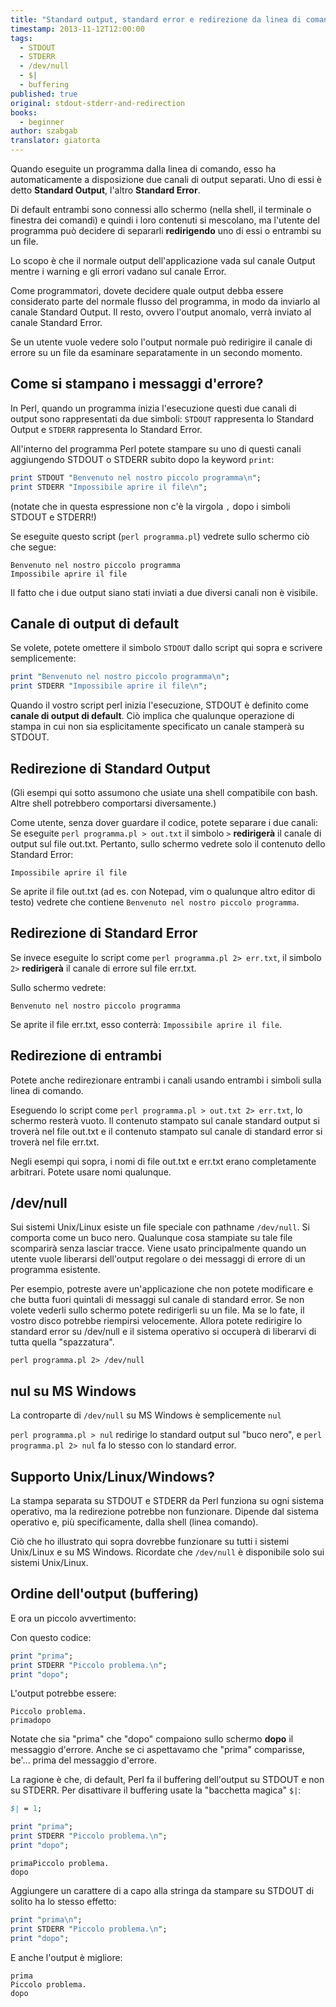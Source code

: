 ```yaml
---
title: "Standard output, standard error e redirezione da linea di comando"
timestamp: 2013-11-12T12:00:00
tags:
  - STDOUT
  - STDERR
  - /dev/null
  - $|
  - buffering
published: true
original: stdout-stderr-and-redirection
books:
  - beginner
author: szabgab
translator: giatorta
---
```



Quando eseguite un programma dalla linea di comando, esso ha automaticamente a disposizione due canali di output separati.
Uno di essi è detto <b>Standard Output</b>, l'altro <b>Standard Error</b>.

Di default entrambi sono connessi allo schermo (nella shell, il terminale o finestra dei comandi)
e quindi i loro contenuti si mescolano, ma l'utente del programma può decidere di separarli
<b>redirigendo</b> uno di essi o entrambi su un file.


Lo scopo è che il normale output dell'applicazione vada sul canale Output
mentre i warning e gli errori vadano sul canale Error.

Come programmatori, dovete decidere quale output debba essere considerato parte del normale
flusso del programma, in modo da inviarlo al canale Standard Output. Il resto, ovvero
l'output anomalo, verrà inviato al canale Standard Error.

Se un utente vuole vedere solo l'output normale può redirigire il canale di errore su un file
da esaminare separatamente in un secondo momento.

## Come si stampano i messaggi d'errore?

In Perl, quando un programma inizia l'esecuzione questi due canali di output sono rappresentati da due simboli:
`STDOUT` rappresenta lo Standard Output e `STDERR` rappresenta lo Standard Error.

All'interno del programma Perl potete stampare su uno di questi canali aggiungendo
STDOUT o STDERR subito dopo la keyword `print`:

```perl
print STDOUT "Benvenuto nel nostro piccolo programma\n";
print STDERR "Impossibile aprire il file\n";
```

(notate che in questa espressione non c'è la virgola `,` dopo i simboli STDOUT e STDERR!)

Se eseguite questo script (`perl programma.pl`) vedrete sullo schermo ciò che segue:

```
Benvenuto nel nostro piccolo programma
Impossibile aprire il file
```

Il fatto che i due output siano stati inviati a due diversi canali non è visibile.

## Canale di output di default

Se volete, potete omettere il simbolo `STDOUT` dallo script qui sopra
e scrivere semplicemente:

```perl
print "Benvenuto nel nostro piccolo programma\n";
print STDERR "Impossibile aprire il file\n";
```

Quando il vostro script perl inizia l'esecuzione, STDOUT è definito come <b>canale di output di default</b>.
Ciò implica che qualunque operazione di stampa in cui non sia esplicitamente specificato un canale stamperà su STDOUT.

## Redirezione di Standard Output

(Gli esempi qui sotto assumono che usiate una shell compatibile con bash. Altre shell potrebbero comportarsi diversamente.)

Come utente, senza dover guardare il codice, potete separare i due canali:
Se eseguite `perl programma.pl > out.txt` il simbolo `>` <b>redirigerà</b>
il canale di output sul file out.txt. Pertanto, sullo schermo vedrete solo il
contenuto dello Standard Error:

```
Impossibile aprire il file
```

Se aprite il file out.txt (ad es. con Notepad, vim o qualunque altro editor di testo)
vedrete che contiene `Benvenuto nel nostro piccolo programma`.

## Redirezione di Standard Error

Se invece eseguite lo script come `perl programma.pl 2> err.txt`,
il simbolo `2>` <b>redirigerà</b> il canale di errore sul file err.txt.

Sullo schermo vedrete:

```
Benvenuto nel nostro piccolo programma
```

Se aprite il file err.txt, esso conterrà: `Impossibile aprire il file`.

## Redirezione di entrambi

Potete anche redirezionare entrambi i canali usando entrambi i simboli sulla
linea di comando.

Eseguendo lo script come `perl programma.pl > out.txt 2> err.txt`, lo
schermo resterà vuoto. Il contenuto stampato sul canale standard output
si troverà nel file out.txt e il contenuto stampato
sul canale di standard error si troverà nel file err.txt.


Negli esempi qui sopra, i nomi di file out.txt e err.txt erano completamente arbitrari.
Potete usare nomi qualunque.

## /dev/null

Sui sistemi Unix/Linux esiste un file speciale con pathname `/dev/null`.
Si comporta come un buco nero. Qualunque cosa stampiate su tale file
scomparirà senza lasciar tracce. Viene usato principalmente quando un utente vuole
liberarsi dell'output regolare o dei messaggi di errore di un programma esistente.

Per esempio, potreste avere un'applicazione che non potete modificare e
che butta fuori quintali di messaggi sul canale di standard error.
Se non volete vederli sullo schermo potete
redirigerli su un file. Ma se lo fate, il vostro disco potrebbe riempirsi velocemente.
Allora potete redirigire lo standard error su /dev/null e il sistema
operativo si occuperà di liberarvi di tutta quella "spazzatura".

`perl programma.pl 2> /dev/null`

## nul su MS Windows

La controparte di `/dev/null` su MS Windows è semplicemente `nul`

`perl programma.pl > nul` redirige lo standard output sul "buco nero",
e `perl programma.pl 2> nul` fa lo stesso con lo standard error.

## Supporto Unix/Linux/Windows?

La stampa separata su STDOUT e STDERR da Perl funziona su ogni
sistema operativo, ma la redirezione potrebbe non funzionare. Dipende
dal sistema operativo e, più specificamente, 
dalla shell (linea comando).

Ciò che ho illustrato qui sopra dovrebbe funzionare su tutti i sistemi Unix/Linux e su MS Windows.
Ricordate che `/dev/null` è disponibile solo sui sistemi Unix/Linux.

<h2 id="buffering">Ordine dell'output (buffering)</h2>

E ora un piccolo avvertimento:

Con questo codice:

```perl
print "prima";
print STDERR "Piccolo problema.\n";
print "dopo";
```

L'output potrebbe essere:

```
Piccolo problema.
primadopo
```

Notate che sia "prima" che "dopo" compaiono sullo schermo <b>dopo</b> il messaggio d'errore.
Anche se ci aspettavamo che "prima" comparisse, be'... prima del messaggio d'errore.

La ragione è che, di default, Perl fa il buffering dell'output su STDOUT e non
su STDERR. Per disattivare il buffering usate la "bacchetta magica" `$|`:

```perl
$| = 1;

print "prima";
print STDERR "Piccolo problema.\n";
print "dopo";
```

```
primaPiccolo problema.
dopo
```

Aggiungere un carattere di a capo alla stringa da stampare su STDOUT di solito ha lo stesso effetto:

```perl
print "prima\n";
print STDERR "Piccolo problema.\n";
print "dopo";
```

E anche l'output è migliore:

```
prima
Piccolo problema.
dopo
```




